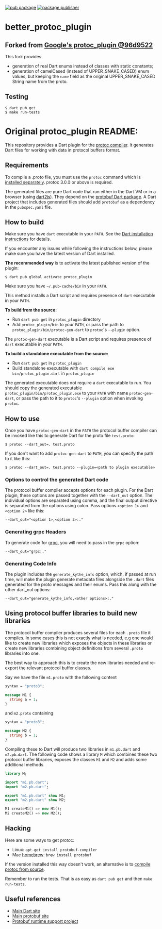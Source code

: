 [![pub package](https://img.shields.io/pub/v/better_protoc_plugin.svg)](https://pub.dev/packages/better_protoc_plugin)
[![package publisher](https://img.shields.io/pub/publisher/better_protoc_plugin.svg)](https://pub.dev/packages/better_protoc_plugin/publisher)

# better_protoc_plugin

## Forked from [Google's protoc_plugin @96d9522](https://github.com/google/protobuf.dart/tree/96d9522/protoc_plugin)

This fork provides:
- generation of real Dart enums instead of classes with static constants;
- generation of camelCased (instead of UPPER_SNAKE_CASED) enum values, but keeping the `name` field as the original UPPER_SNAKE_CASED String name from the proto.

## Testing

    $ dart pub get
    $ make run-tests

# Original protoc_plugin README:

This repository provides a Dart plugin for the [protoc compiler][1]. It generates
Dart files for working with data in protocol buffers format.

[1]: https://developers.google.com/protocol-buffers/docs/cpptutorial#compiling-your-protocol-buffers

## Requirements

To compile a .proto file, you must use the `protoc` command which is [installed
separately][1]. protoc 3.0.0 or above is required.

The generated files are pure Dart code that run either in the Dart VM or in a
browser (using [dart2js][2]). They depend on the [protobuf Dart package][3]. A
Dart project that includes generated files should add `protobuf` as a
dependency in the `pubspec.yaml` file.

[1]: https://developers.google.com/protocol-buffers/docs/downloads
[2]: https://dart.dev/tools/dart2js
[3]: https://pub.dev/packages/protobuf

## How to build

Make sure you have `dart` executable in your `PATH`. See the [Dart installation
instructions][1] for details.

If you encounter any issues while following the instructions below, please make
sure you have the latest version of Dart installed.

[1]: https://dart.dev/get-dart

**The recommended way** is to activate the latest published version of the
plugin:

    $ dart pub global activate protoc_plugin

Make sure you have `~/.pub-cache/bin` in your `PATH`.

This method installs a Dart script and requires presence of `dart` executable
in your `PATH`.

**To build from the source:**

- Run `dart pub get` in `protoc_plugin` directory
- Add `protoc_plugin/bin` to your `PATH`, or pass the path to
  `protoc_plugin/bin/protoc-gen-dart` to `protoc`'s `--plugin` option.

The `protoc-gen-dart` executable is a Dart script and requires presence of
`dart` executable in your `PATH`.

**To build a standalone executable from the source:**

- Run `dart pub get` in `protoc_plugin`
- Build standalone executable with `dart compile exe bin/protoc_plugin.dart` in
  `protoc_plugin`

The generated executable does not require a `dart` executable to run. You
should copy the generated executable `protoc_plugin/bin/protoc_plugin.exe` to
your `PATH` with name `protoc-gen-dart`, or pass the path to it to `protoc`'s
`--plugin` option when invoking `protoc`.

## How to use

Once you have `protoc-gen-dart` in the `PATH` the protocol buffer compiler can
be invoked like this to generate Dart for the proto file `test.proto`:

    $ protoc --dart_out=. test.proto

If you don't want to add `protoc-gen-dart` to `PATH`, you can specify the path
to it like this:

    $ protoc --dart_out=. test.proto --plugin=<path to plugin executable>

### Options to control the generated Dart code

The protocol buffer compiler accepts options for each plugin. For the
Dart plugin, these options are passed together with the `--dart_out`
option. The individual options are separated using comma, and the
final output directive is separated from the options using colon. Pass
options `<option 1>` and `<option 2>` like this:

    --dart_out="<option 1>,<option 2>:."

### Generating grpc Headers

To generate code for [grpc], you will need to pass in the `grpc` option:

    --dart_out="grpc:."

[grpc]: https://pub.dev/packages/grpc

### Generating Code Info

The plugin includes the `generate_kythe_info` option, which, if passed at run
time, will make the plugin generate metadata files alongside the `.dart` files
generated for the proto messages and their enums. Pass this along with the other
dart_out options:

    --dart_out="generate_kythe_info,<other options>:."

## Using protocol buffer libraries to build new libraries

The protocol buffer compiler produces several files for each `.proto` file
it compiles. In some cases this is not exactly what is needed, e.g one
would like to create new libraries which exposes the objects in these
libraries or create new libraries combining object definitions from
several `.proto` libraries into one.

The best way to approach this is to create the new libraries needed and
re-export the relevant protocol buffer classes.

Say we have the file `m1.proto` with the following content

```proto
syntax = "proto3";

message M1 {
  string a = 1;
}
```

and `m2.proto` containing

```proto
syntax = "proto3";

message M2 {
  string b = 1;
}
```

Compiling these to Dart will produce two libraries in `m1.pb.dart` and
`m2.pb.dart`. The following code shows a library `M` which combines
these two protocol buffer libraries, exposes the classes `M1` and `M2` and
adds some additional methods.

```dart
library M;

import "m1.pb.dart";
import "m2.pb.dart";

export "m1.pb.dart" show M1;
export "m2.pb.dart" show M2;

M1 createM1() => new M1();
M2 createM2() => new M2();
```

## Hacking

Here are some ways to get protoc:

* Linux: `apt-get install protobuf-compiler`
* Mac [homebrew](https://brew.sh/): `brew install protobuf`

If the version installed this way doesn't work, an alternative is to
[compile protoc from source](https://developers.google.com/protocol-buffers/docs/downloads).

Remember to run the tests. That is as easy as `dart pub get` and then `make
run-tests`.

## Useful references

* [Main Dart site](https://dart.dev)
* [Main protobuf site](https://github.com/protocolbuffers/protobuf)
* [Protobuf runtime support project](https://github.com/google/protobuf.dart)
